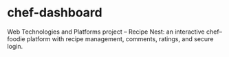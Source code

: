 # chef-dashboard
Web Technologies and Platforms project – Recipe Nest: an interactive chef–foodie platform with recipe management, comments, ratings, and secure login.
